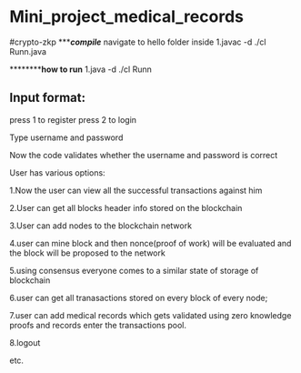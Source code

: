 # Mini_project_medical_records
#crypto-zkp
****************compile*************
navigate to hello folder inside
1.javac -d ./cl Runn.java

************************how to run****************
1.java -d ./cl Runn

Input format:
----------------------------------------------
press 1 to register
press 2 to login

Type username and password

Now the code validates whether the username and password is correct

User has various options:

1.Now the user can view all the successful transactions against him

2.User can get all blocks header info stored on the blockchain

3.User can add nodes to the blockchain network

4.user can mine block and then nonce(proof of work) will be evaluated and the block will be proposed to the network

5.using consensus everyone comes to a similar state of storage of blockchain

6.user can get all tranasactions stored on every block of every node;

7.user can add medical records which gets validated using zero knowledge proofs and records enter the transactions pool.

8.logout

etc.
